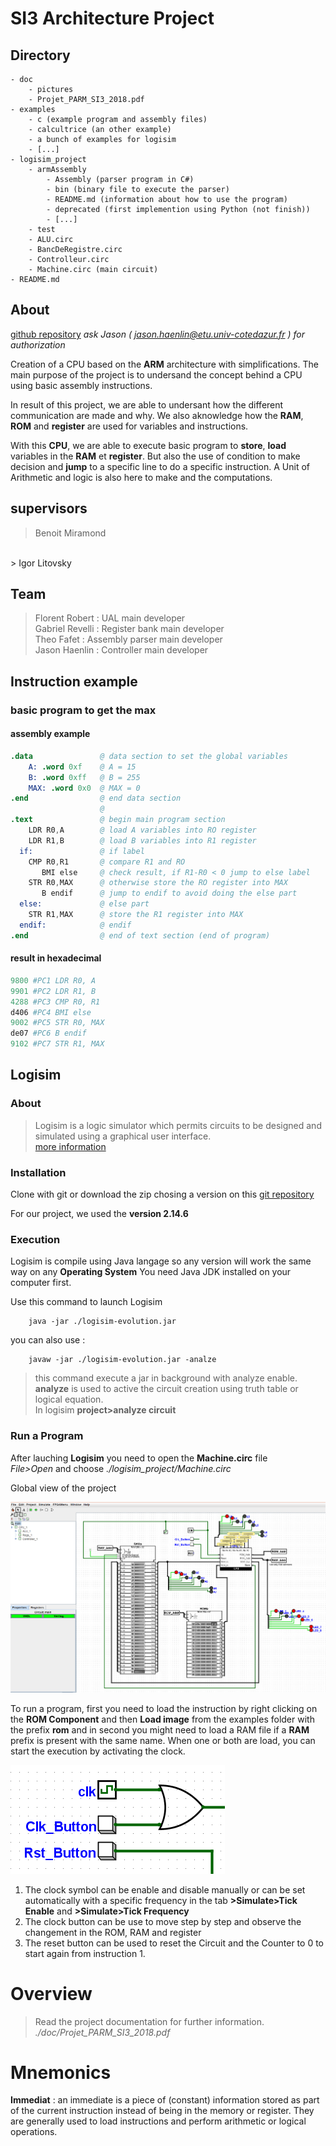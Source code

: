 # SI3 Architecture Project

## Directory

    - doc
        - pictures
        - Projet_PARM_SI3_2018.pdf
    - examples
        - c (example program and assembly files)
        - calcultrice (an other example)
        - a bunch of examples for logisim
        - [...]
    - logisim_project
        - armAssembly
            - Assembly (parser program in C#)
            - bin (binary file to execute the parser)
            - README.md (information about how to use the program)
            - deprecated (first implemention using Python (not finish))
            - [...]
        - test
        - ALU.circ
        - BancDeRegistre.circ
        - Controlleur.circ
        - Machine.circ (main circuit)
    - README.md

## About

[github repository](https://github.com/JasonHaenlin/Arms-and-Legs.git)
 *ask Jason ( jason.haenlin@etu.univ-cotedazur.fr ) for authorization*

Creation of a CPU based on the **ARM** architecture with simplifications. 
The main purpose of the project is to undersand the concept behind a CPU using basic assembly instructions.

In result of this project, we are able to undersant how the different communication are made and why. 
We also aknowledge how the **RAM**, **ROM** and **register** are used for variables and instructions.

With this **CPU**, we are able to execute basic program to **store**, **load** variables in the **RAM** et **register**. 
But also the use of condition to make decision and **jump** to a specific line to do a specific instruction. 
A Unit of Arithmetic and logic is also here to make and the computations. 

## supervisors
> Benoit Miramond 
<br>
> Igor Litovsky

## Team
>Florent Robert     : UAL main developer<br> 
>Gabriel Revelli    : Register bank main developer<br>
>Theo Fafet         : Assembly parser main developer<br>
>Jason Haenlin      : Controller main developer

## Instruction example
### basic program to get the max
#### assembly example
```s
.data               @ data section to set the global variables
    A: .word 0xf    @ A = 15 
    B: .word 0xff   @ B = 255
    MAX: .word 0x0  @ MAX = 0
.end                @ end data section
                    @
.text               @ begin main program section
    LDR R0,A        @ load A variables into RO register
    LDR R1,B        @ load B variables into R1 register
  if:               @ if label
    CMP R0,R1       @ compare R1 and RO 
       BMI else     @ check result, if R1-R0 < 0 jump to else label
    STR R0,MAX      @ otherwise store the RO register into MAX
       B endif      @ jump to endif to avoid doing the else part
  else:             @ else part
    STR R1,MAX      @ store the R1 register into MAX
  endif:            @ endif
.end                @ end of text section (end of program)
```
#### result in hexadecimal
```s
9800 #PC1 LDR R0, A
9901 #PC2 LDR R1, B
4288 #PC3 CMP R0, R1
d406 #PC4 BMI else
9002 #PC5 STR R0, MAX
de07 #PC6 B endif
9102 #PC7 STR R1, MAX 
```

## Logisim
### About
>Logisim is a logic simulator which permits circuits to be designed and simulated using a graphical user interface.<br>
[more information](https://en.wikipedia.org/wiki/Logisim)

### Installation
Clone with git or download the zip chosing a version on this [git repository](https://github.com/reds-heig/logisim-evolution/releases)

For our project, we used the **version 2.14.6** 

### Execution
Logisim is compile using Java langage so any version will work the same way on any **Operating System**
You need Java JDK installed on your computer first.

Use this command to launch Logisim
````
    java -jar ./logisim-evolution.jar 
````
you can also use :
```
    javaw -jar ./logisim-evolution.jar -analze
```
> this command execute a jar in background with analyze enable.<br>
> **analyze** is used to active the circuit creation using truth table or logical equation. <br>
> In logisim **project>analyze circuit**

### Run a Program

After lauching **Logisim** you need to open the **Machine.circ** file
<br>*File>Open* and choose *./logisim_project/Machine.circ* 

Global view of the project

![Logisim_main](doc/pictures/logisim_main.PNG)
 
To run a program, first you need to load the instruction by right clicking on the **ROM Component** and then **Load image** from
the examples folder with the prefix **rom** and in second you might need to load a RAM file if a **RAM** prefix is present with the same name. When one or both are load, you can start the execution by activating the clock.

![Logisim_clock](doc/pictures/logisim_clock.PNG)
 1. The clock symbol can be enable and disable manually or can be set automatically with a specific frequency in the tab **>Simulate>Tick Enable** and **>Simulate>Tick Frequency**
 2. The clock button can be use to move step by step and observe the changement in the ROM, RAM and register
 3. The reset button can be used to reset the Circuit and the Counter to 0 to start again from instruction 1.

# Overview

>Read the project documentation for further information.<br>
 *./doc/Projet_PARM_SI3_2018.pdf*

# Mnemonics

**Immediat** : an immediate is a piece of (constant) information stored as part of the current instruction instead of being in the memory or register. They are generally used to load instructions and perform arithmetic or logical operations.

 